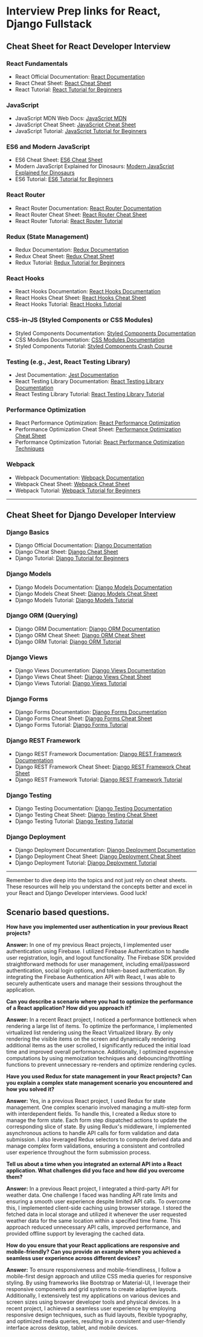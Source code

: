 # Interview Prep links for React, Django Fullstack

## Cheat Sheet for React Developer Interview

### React Fundamentals
- React Official Documentation: [React Documentation](https://reactjs.org/)
- React Cheat Sheet: [React Cheat Sheet](https://devhints.io/react)
- React Tutorial: [React Tutorial for Beginners](https://www.youtube.com/watch?v=DLX62G4lc44)

### JavaScript
- JavaScript MDN Web Docs: [JavaScript MDN](https://developer.mozilla.org/en-US/docs/Web/JavaScript/Guide)
- JavaScript Cheat Sheet: [JavaScript Cheat Sheet](https://devhints.io/javascript)
- JavaScript Tutorial: [JavaScript Tutorial for Beginners](https://www.youtube.com/watch?v=PkZNo7MFNFg)

### ES6 and Modern JavaScript
- ES6 Cheat Sheet: [ES6 Cheat Sheet](https://devhints.io/es6)
- Modern JavaScript Explained for Dinosaurs: [Modern JavaScript Explained for Dinosaurs](https://medium.com/the-node-js-collection/modern-javascript-explained-for-dinosaurs-f695e9747b70)
- ES6 Tutorial: [ES6 Tutorial for Beginners](https://www.youtube.com/watch?v=WZQc7RUAg18)

### React Router
- React Router Documentation: [React Router Documentation](https://reactrouter.com/)
- React Router Cheat Sheet: [React Router Cheat Sheet](https://devhints.io/react-router)
- React Router Tutorial: [React Router Tutorial](https://www.youtube.com/watch?v=Law7wfdg_ls)

### Redux (State Management)
- Redux Documentation: [Redux Documentation](https://redux.js.org/)
- Redux Cheat Sheet: [Redux Cheat Sheet](https://devhints.io/redux)
- Redux Tutorial: [Redux Tutorial for Beginners](https://www.youtube.com/watch?v=CVpUuw9XSjY)

### React Hooks
- React Hooks Documentation: [React Hooks Documentation](https://reactjs.org/docs/hooks-intro.html)
- React Hooks Cheat Sheet: [React Hooks Cheat Sheet](https://react-hooks-cheatsheet.com/)
- React Hooks Tutorial: [React Hooks Tutorial](https://www.youtube.com/watch?v=-MlNBTSg_Ww)

### CSS-in-JS (Styled Components or CSS Modules)
- Styled Components Documentation: [Styled Components Documentation](https://styled-components.com/)
- CSS Modules Documentation: [CSS Modules Documentation](https://github.com/css-modules/css-modules)
- Styled Components Tutorial: [Styled Components Crash Course](https://www.youtube.com/watch?v=1P4ufhOrPuw)

### Testing (e.g., Jest, React Testing Library)
- Jest Documentation: [Jest Documentation](https://jestjs.io/)
- React Testing Library Documentation: [React Testing Library Documentation](https://testing-library.com/docs/react-testing-library/intro/)
- React Testing Library Tutorial: [React Testing Library Tutorial](https://www.youtube.com/watch?v=ZmVBCpefQe8)

### Performance Optimization
- React Performance Optimization: [React Performance Optimization](https://reactjs.org/docs/optimizing-performance.html)
- Performance Optimization Cheat Sheet: [Performance Optimization Cheat Sheet](https://devhints.io/react-optimization)
- Performance Optimization Tutorial: [React Performance Optimization Techniques](https://www.youtube.com/watch?v=FYFd2Hlnfkg)

### Webpack
- Webpack Documentation: [Webpack Documentation](https://webpack.js.org/)
- Webpack Cheat Sheet: [Webpack Cheat Sheet](https://devhints.io/webpack)
- Webpack Tutorial: [Webpack Tutorial for Beginners](https://www.youtube.com/watch?v=MpGLUVbqoYQ)

---

## Cheat Sheet for Django Developer Interview

### Django Basics
- Django Official Documentation: [Django Documentation](https://docs.djangoproject.com/)
- Django Cheat Sheet: [Django Cheat Sheet](https://devhints.io/django)
- Django Tutorial: [Django Tutorial for Beginners](https://www.youtube.com/watch?v=UmljXZIypDc)

### Django Models
- Django Models Documentation: [Django Models Documentation](https://docs.djangoproject.com/en/3.2/topics/db/models/)
- Django Models Cheat Sheet: [Django Models Cheat Sheet](https://devhints.io/django-models)
- Django Models Tutorial: [Django Models Tutorial](https://www.youtube.com/watch?v=HshbjK1vDtY)

### Django ORM (Querying)
- Django ORM Documentation: [Django ORM Documentation](https://docs.djangoproject.com/en/3.2/topics/db/queries/)
- Django ORM Cheat Sheet: [Django ORM Cheat Sheet](https://devhints.io/django-orm)
- Django ORM Tutorial: [Django ORM Tutorial](https://www.youtube.com/watch?v=jiHV_XGDNqI)

### Django Views
- Django Views Documentation: [Django Views Documentation](https://docs.djangoproject.com/en/3.2/topics/http/views/)
- Django Views Cheat Sheet: [Django Views Cheat Sheet](https://devhints.io/django-views)
- Django Views Tutorial: [Django Views Tutorial](https://www.youtube.com/watch?v=E7RGBlL2hJM)

### Django Forms
- Django Forms Documentation: [Django Forms Documentation](https://docs.djangoproject.com/en/3.2/topics/forms/)
- Django Forms Cheat Sheet: [Django Forms Cheat Sheet](https://devhints.io/django-forms)
- Django Forms Tutorial: [Django Forms Tutorial](https://www.youtube.com/watch?v=a4Sx_AgwdTY)

### Django REST Framework
- Django REST Framework Documentation: [Django REST Framework Documentation](https://www.django-rest-framework.org/)
- Django REST Framework Cheat Sheet: [Django REST Framework Cheat Sheet](https://devhints.io/django-rest-framework)
- Django REST Framework Tutorial: [Django REST Framework Tutorial](https://www.youtube.com/watch?v=B38aDwUpcFc)

### Django Testing
- Django Testing Documentation: [Django Testing Documentation](https://docs.djangoproject.com/en/3.2/topics/testing/)
- Django Testing Cheat Sheet: [Django Testing Cheat Sheet](https://devhints.io/django-testing)
- Django Testing Tutorial: [Django Testing Tutorial](https://www.youtube.com/watch?v=6aQVnhKyGLs)

### Django Deployment
- Django Deployment Documentation: [Django Deployment Documentation](https://docs.djangoproject.com/en/3.2/howto/deployment/)
- Django Deployment Cheat Sheet: [Django Deployment Cheat Sheet](https://devhints.io/django-deployment)
- Django Deployment Tutorial: [Django Deployment Tutorial](https://www.youtube.com/watch?v=Sa_kQheCnds)

---

Remember to dive deep into the topics and not just rely on cheat sheets. These resources will help you understand the concepts better and excel in your React and Django Developer interviews. Good luck!

## Scenario based questions.

__How have you implemented user authentication in your previous React projects?__

__Answer:__ In one of my previous React projects, I implemented user authentication using Firebase. I utilized Firebase Authentication to handle user registration, login, and logout functionality. The Firebase SDK provided straightforward methods for user management, including email/password authentication, social login options, and token-based authentication. By integrating the Firebase Authentication API with React, I was able to securely authenticate users and manage their sessions throughout the application.

__Can you describe a scenario where you had to optimize the performance of a React application? How did you approach it?__

__Answer:__ In a recent React project, I noticed a performance bottleneck when rendering a large list of items. To optimize the performance, I implemented virtualized list rendering using the React Virtualized library. By only rendering the visible items on the screen and dynamically rendering additional items as the user scrolled, I significantly reduced the initial load time and improved overall performance. Additionally, I optimized expensive computations by using memoization techniques and debouncing/throttling functions to prevent unnecessary re-renders and optimize rendering cycles.

__Have you used Redux for state management in your React projects? Can you explain a complex state management scenario you encountered and how you solved it?__

__Answer:__ Yes, in a previous React project, I used Redux for state management. One complex scenario involved managing a multi-step form with interdependent fields. To handle this, I created a Redux store to manage the form state. Each form step dispatched actions to update the corresponding slice of state. By using Redux's middleware, I implemented asynchronous actions to handle API calls for form validation and data submission. I also leveraged Redux selectors to compute derived data and manage complex form validations, ensuring a consistent and controlled user experience throughout the form submission process.

__Tell us about a time when you integrated an external API into a React application. What challenges did you face and how did you overcome them?__

__Answer:__ In a previous React project, I integrated a third-party API for weather data. One challenge I faced was handling API rate limits and ensuring a smooth user experience despite limited API calls. To overcome this, I implemented client-side caching using browser storage. I stored the fetched data in local storage and utilized it whenever the user requested weather data for the same location within a specified time frame. This approach reduced unnecessary API calls, improved performance, and provided offline support by leveraging the cached data.

__How do you ensure that your React applications are responsive and mobile-friendly? Can you provide an example where you achieved a seamless user experience across different devices?__

__Answer:__ To ensure responsiveness and mobile-friendliness, I follow a mobile-first design approach and utilize CSS media queries for responsive styling. By using frameworks like Bootstrap or Material-UI, I leverage their responsive components and grid systems to create adaptive layouts. Additionally, I extensively test my applications on various devices and screen sizes using browser developer tools and physical devices. In a recent project, I achieved a seamless user experience by employing responsive design techniques, such as fluid layouts, flexible typography, and optimized media queries, resulting in a consistent and user-friendly interface across desktop, tablet, and mobile devices.
